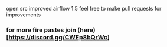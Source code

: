 open src improved airflow 1.5
feel free to make pull requests for improvements


### for more fire pastes join (here)[https://discord.gg/CWEp8bQrWc]
